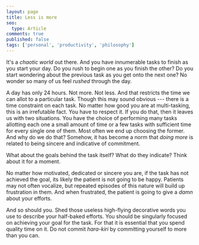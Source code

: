 ```yaml
---
layout: page
title: Less is more
seo:
  type: Article
comments: true
published: false
tags: ['personal', 'productivity', 'philosophy']
---
```

<!--amp-img width="600" height="300" layout="responsive" src="http://lorempixel.com/600/300/sports"></amp-img-->

It's a *chaotic world* out there. And you have innumerable tasks to finish as you start your day. Do you rush to begin one as you finish the other? Do you start wondering about the previous task as you get onto the next one? No wonder so many of us feel *rushed* through the day.

A day has only 24 hours. Not more. Not less. And that restricts the time we can allot to a particular task. Though this may sound obvious --- there is a time constraint on each task. No matter how good you are at multi-tasking, this is an irrefutable fact. You have to respect it. If you do that, then it leaves us with two situations. You have the choice of performing many tasks allotting each one a small amount of time or a few tasks with sufficient time for every single one of them. Most often we end up choosing the former. And why do we do that? Somehow, it has become a norm that *doing more* is related to being sincere and indicative of commitment.

What about the goals behind the task itself? What do they indicate? Think about it for a moment.

No matter how motivated, dedicated or sincere you are, if the task has not achieved the goal, its likely the patient is not going to be happy. Patients may not often vocalize, but repeated episodes of this nature will build up frustration in them. And when frustrated, the patient is going to give a *damn* about your efforts.

And so should you. Shed those useless high-flying decorative words you use to describe your half-baked efforts. You should be singularly focused on achieving your goal for the task. For that it is essential that you spend quality time on it. Do not commit *hara-kiri* by committing yourself to more than you can.
